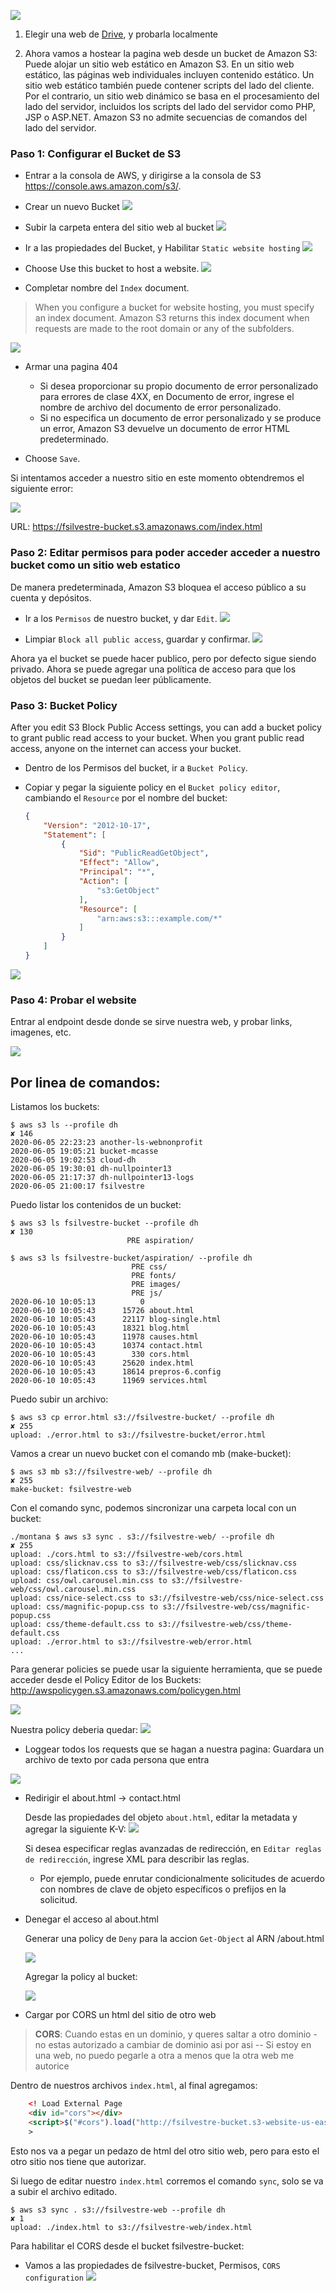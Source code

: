 ![](images/host-web-s3.png)

1. Elegir una web de [Drive](https://drive.google.com/drive/folders/1CPaQGsFCtdZM0tSYbEZflFat1m5eFury?usp=sharing), y probarla localmente

2. Ahora vamos a hostear la pagina web desde un bucket de Amazon S3: 
Puede alojar un sitio web estático en Amazon S3. En un sitio web estático, las páginas web individuales incluyen contenido estático. Un sitio web estático también puede contener scripts del lado del cliente. Por el contrario, un sitio web dinámico se basa en el procesamiento del lado del servidor, incluidos los scripts del lado del servidor como PHP, JSP o ASP.NET. Amazon S3 no admite secuencias de comandos del lado del servidor.

### Paso 1: Configurar el Bucket de S3

- Entrar a la consola de AWS, y dirigirse a la consola de S3 https://console.aws.amazon.com/s3/.
    
- Crear un nuevo Bucket 
   ![](images/crear-bucket.png)
    
- Subir la carpeta entera del sitio web al bucket
   ![](../practicas/images/4-practica-S3/upload%20files.png)

- Ir a las propiedades del Bucket, y Habilitar `Static website hosting`
![](images/static-web-hosting.png)

- Choose Use this bucket to host a website.
![](../practicas/images/4-practica-S3/bucket%20usage.png)

- Completar nombre del `Index` document.
> When you configure a bucket for website hosting, you must specify an index document. 
Amazon S3 returns this index document when requests are made to the root domain or any of the subfolders. 

![](images/static-web-hosting-index.png)

- Armar una pagina 404
    - Si desea proporcionar su propio documento de error personalizado para errores de clase 4XX, en Documento de error, ingrese el nombre de archivo del documento de error personalizado.
    - Si no especifica un documento de error personalizado y se produce un error, Amazon S3 devuelve un documento de error HTML predeterminado.
    

- Choose `Save`.

Si intentamos acceder a nuestro sitio en este momento obtendremos el siguiente error:

![](images/xml-error.png)

URL: https://fsilvestre-bucket.s3.amazonaws.com/index.html

### Paso 2: Editar permisos para poder acceder acceder a nuestro bucket como un sitio web estatico                       

De manera predeterminada, Amazon S3 bloquea el acceso público a su cuenta y depósitos.

- Ir a los `Permisos` de nuestro bucket, y dar `Edit`.
![](images/permisos.png)

- Limpiar `Block all public access`, guardar y confirmar.
![](../practicas/images/4-practica-S3/edit%20block%20public%20access.png)

Ahora ya el bucket se puede hacer publico, pero por defecto sigue siendo privado.
Ahora se puede agregar una política de acceso para que los objetos del bucket se puedan leer públicamente. 


### Paso 3: Bucket Policy
After you edit S3 Block Public Access settings, you can add a bucket policy to grant public read access to your bucket. When you grant public read access, anyone on the internet can access your bucket.

- Dentro de los Permisos del bucket, ir a `Bucket Policy`.

- Copiar y pegar la siguiente policy en el `Bucket policy editor`, cambiando el `Resource` por el nombre del bucket:
    ```json
    {
        "Version": "2012-10-17",
        "Statement": [
            {
                "Sid": "PublicReadGetObject",
                "Effect": "Allow",
                "Principal": "*",
                "Action": [
                    "s3:GetObject"
                ],
                "Resource": [
                    "arn:aws:s3:::example.com/*"
                ]
            }
        ]
    }
    ```

![](images/policy-bucket.png)


### Paso 4: Probar el website
Entrar al endpoint desde donde se sirve nuestra web, y probar links, imagenes, etc.

![](images/website.png)

Por linea de comandos:
---

Listamos los buckets:

```shell script
$ aws s3 ls --profile dh                                                               ✘ 146
2020-06-05 22:23:23 another-ls-webnonprofit
2020-06-05 19:05:21 bucket-mcasse
2020-06-05 19:02:53 cloud-dh
2020-06-05 19:30:01 dh-nullpointer13
2020-06-05 21:17:37 dh-nullpointer13-logs
2020-06-05 21:00:17 fsilvestre
```

Puedo listar los contenidos de un bucket:
```shell script
$ aws s3 ls fsilvestre-bucket --profile dh                                             ✘ 130
                          PRE aspiration/
```

```shell script
$ aws s3 ls fsilvestre-bucket/aspiration/ --profile dh
                           PRE css/
                           PRE fonts/
                           PRE images/
                           PRE js/
2020-06-10 10:05:13          0
2020-06-10 10:05:43      15726 about.html
2020-06-10 10:05:43      22117 blog-single.html
2020-06-10 10:05:43      18321 blog.html
2020-06-10 10:05:43      11978 causes.html
2020-06-10 10:05:43      10374 contact.html
2020-06-10 10:05:43        330 cors.html
2020-06-10 10:05:43      25620 index.html
2020-06-10 10:05:43      18614 prepros-6.config
2020-06-10 10:05:43      11969 services.html
```

Puedo subir un archivo:
```shell script
$ aws s3 cp error.html s3://fsilvestre-bucket/ --profile dh                            ✘ 255
upload: ./error.html to s3://fsilvestre-bucket/error.html
```

Vamos a crear un nuevo bucket con el comando mb (make-bucket):
```shell script
$ aws s3 mb s3://fsilvestre-web/ --profile dh                            ✘ 255
make-bucket: fsilvestre-web
```

Con el comando sync, podemos sincronizar una carpeta local con un bucket:
```shell script
./montana $ aws s3 sync . s3://fsilvestre-web/ --profile dh                            ✘ 255
upload: ./cors.html to s3://fsilvestre-web/cors.html
upload: css/slicknav.css to s3://fsilvestre-web/css/slicknav.css
upload: css/flaticon.css to s3://fsilvestre-web/css/flaticon.css
upload: css/owl.carousel.min.css to s3://fsilvestre-web/css/owl.carousel.min.css
upload: css/nice-select.css to s3://fsilvestre-web/css/nice-select.css
upload: css/magnific-popup.css to s3://fsilvestre-web/css/magnific-popup.css
upload: css/theme-default.css to s3://fsilvestre-web/css/theme-default.css
upload: ./error.html to s3://fsilvestre-web/error.html
...
```


Para generar policies se puede usar la siguiente herramienta, que se puede acceder desde el Policy Editor de los Buckets:
http://awspolicygen.s3.amazonaws.com/policygen.html

![](images/policygen.png)

Nuestra policy deberia quedar:
![](../practicas/images/4-practica-S3/policy%20generada.png)


- Loggear todos los requests que se hagan a nuestra pagina: Guardara un archivo de texto por cada persona que entra

![](images/activate-logs.png)


- Redirigir el about.html -> contact.html
    
    Desde las propiedades del objeto `about.html`, editar la metadata y agregar la siguiente K-V:
    ![](images/metadata.png)
    
    
    Si desea especificar reglas avanzadas de redirección, en `Editar reglas de redirección`, ingrese XML para describir las reglas.
    - Por ejemplo, puede enrutar condicionalmente solicitudes de acuerdo con nombres de clave de objeto específicos o prefijos en la solicitud.

- Denegar el acceso al about.html
    
    Generar una policy de `Deny` para la accion `Get-Object` al ARN /about.html
    
    ![](../practicas/images/4-practica-S3/deny%20policy.png)

    Agregar la policy al bucket:
    
    ![](../practicas/images/4-practica-S3/final%20policy.png)

- Cargar por CORS un html del sitio de otro web

> **CORS**:  Cuando estas en un dominio, y queres saltar a otro dominio - no estas autorizado a cambiar de dominio asi por asi
> --  Si estoy en una web, no puedo pegarle a otra a menos que la otra web me autorice

Dentro de nuestros archivos `index.html`, al final agregamos:
  
```html
    <! Load External Page 
    <div id="cors"></div>
    <script>$("#cors").load("http://fsilvestre-bucket.s3-website-us-east-1.amazonaws.com/cors.html")</script>
    >
```

Esto nos va a pegar un pedazo de html del otro sitio web, pero para esto el otro sitio nos tiene que autorizar.

Si luego de editar nuestro `index.html` corremos el comando `sync`, solo se va a subir el archivo editado.

```shell script
$ aws s3 sync . s3://fsilvestre-web --profile dh                                                                                                                                                                                   ✘ 1 
upload: ./index.html to s3://fsilvestre-web/index.html     
```

Para habilitar el CORS desde el bucket fsilvestre-bucket:
 
 - Vamos a las propiedades de fsilvestre-bucket, Permisos, `CORS configuration` 
 ![](../practicas/images/4-practica-S3/cors%20config.png)
 
